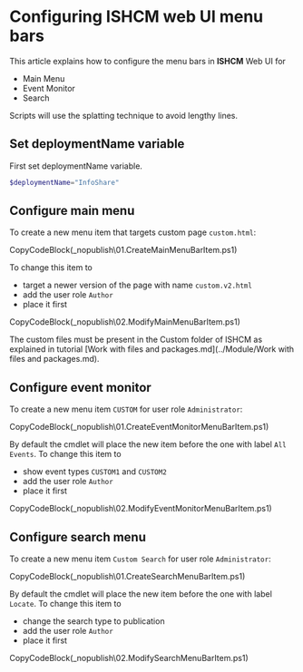# Configuring ISHCM web UI menu bars
 
This article explains how to configure the menu bars in **ISHCM** Web UI for 
- Main Menu
- Event Monitor
- Search

Scripts will use the splatting technique to avoid lengthy lines.

## Set deploymentName variable
First set deploymentName variable.

```powershell
$deploymentName="InfoShare"
```

## Configure main menu
To create a new menu item that targets custom page `custom.html`:

CopyCodeBlock(_nopublish\01.CreateMainMenuBarItem.ps1)  
   
To change this item to 

- target a newer version of the page with name `custom.v2.html`
- add the user role `Author`
- place it first

CopyCodeBlock(_nopublish\02.ModifyMainMenuBarItem.ps1)  

The custom files must be present in the Custom folder of ISHCM as explained in tutorial [Work with files and packages.md](../Module/Work with files and packages.md).   

## Configure event monitor
To create a new menu item `CUSTOM` for user role `Administrator`:

CopyCodeBlock(_nopublish\01.CreateEventMonitorMenuBarItem.ps1)  
   
By default the cmdlet will place the new item before the one with label `All Events`. To change this item to 

- show event types `CUSTOM1` and `CUSTOM2`
- add the user role `Author`
- place it first

CopyCodeBlock(_nopublish\02.ModifyEventMonitorMenuBarItem.ps1)

## Configure search menu
To create a new menu item `Custom Search` for user role `Administrator`:

CopyCodeBlock(_nopublish\01.CreateSearchMenuBarItem.ps1)  
   
By default the cmdlet will place the new item before the one with label `Locate`. To change this item to 

- change the search type to publication
- add the user role `Author`
- place it first

CopyCodeBlock(_nopublish\02.ModifySearchMenuBarItem.ps1)